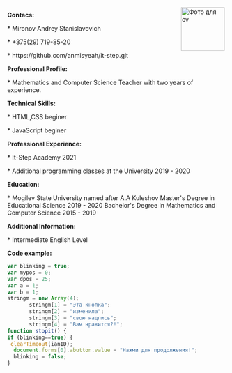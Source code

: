 <img src="C:\Users\Anmisyeah\Pictures\фото.jpg" width="100" align="right" vspace="5" hspace="5" alt = "Фото для cv">
<p> <b> Contacs: </b>
<p>

<p>* Mironov Andrey Stanislavovich
<p>* +375(29) 719-85-20
<p>* https://github.com/anmisyeah/it-step.git

<p> <b>Professional Profile: </b>
 
<p>* Mathematics and Computer Science Teacher with two years of experience.

<p> <b> Technical Skills: </b>
 
<p>* HTML,CSS beginer
<p>* JavaScript beginer

<p> <b> Professional Experience: </b>
 
<p>* It-Step Academy 2021
<p>* Additional programming classes at the University 2019 - 2020

<p> <b> Education: </b>
 
<p>* Mogilev State University named after A.A Kuleshov
Master's Degree in Educational Science 2019 - 2020
Bachelor's Degree in Mathematics and Computer Science 2015 - 2019

<p> <b> Additional Information: </b>
 
<p>* Intermediate English Level

<p> <b>Code example: </b>
<p>
 
```javascript
var blinking = true;
var mypos = 0;
var dpos = 25;
var a = 1;
var b = 1;
stringm = new Array(4);
       stringm[1] = "Эта кнопка";
       stringm[2] = "изменила";
       stringm[3] = "свою надпись";
       stringm[4] = "Вам нравится?!";
function stopit() {
if (blinking==true) {
 clearTimeout(ianID);
  document.forms[0].abutton.value = "Нажми для продолжения!";
  blinking = false;
}
```
